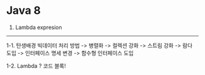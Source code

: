 Java 8
======
1. Lambda expresion
-------------------
1-1. 탄생배경
빅데이터 처리 방법 -> 병렬화 -> 컬렉션 강화 -> 스트림 강화 -> 람다 도입 -> 인터페이스 명세 변경 -> 함수형 인터페이스 도입

1-2. Lambda ?
코드 블록!

